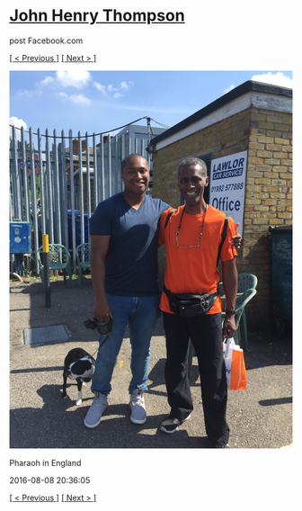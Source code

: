 # [John Henry Thompson](../README.md)
post Facebook.com

[[ < Previous ]](2016-08-08-8.md) [[ Next > ]](2016-08-08-10.md)

[![](../media/2016-08-08/Pharaoh-in-England-8.jpg)](../README.md)

Pharaoh in England

2016-08-08 20:36:05

[[ < Previous ]](2016-08-08-8.md) [[ Next > ]](2016-08-08-10.md)